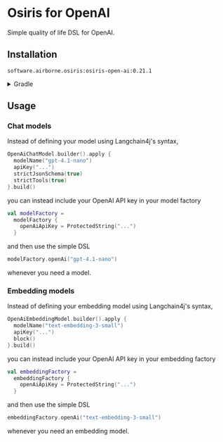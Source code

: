 # Osiris for OpenAI

Simple quality of life DSL for OpenAI.

## Installation

`software.airborne.osiris:osiris-open-ai:0.21.1`

<details>

<summary>Gradle</summary>

```kotlin
plugins {
  id("com.google.cloud.artifactregistry.gradle-plugin")
}

repositories {
  maven {
    url = uri("artifactregistry://us-central1-maven.pkg.dev/airborne-software/maven")
  }
}

dependencies {
  implementation("software.airborne.osiris:osiris-open-ai:0.21.1")

  /**
   * Also include one of the following,
   * depending on whether you're using the chat module or the agentic framework.
   */
  implementation("software.airborne.osiris:osiris-chat:0.21.1")
  implementation("software.airborne.osiris:osiris-agentic:0.21.1")
}
```

</details>

## Usage

### Chat models

Instead of defining your model using Langchain4j's syntax,

```kotlin
OpenAiChatModel.builder().apply {
  modelName("gpt-4.1-nano")
  apiKey("...")
  strictJsonSchema(true)
  strictTools(true)
}.build()
```

you can instead include your OpenAI API key in your model factory

```kotlin
val modelFactory =
  modelFactory {
    openAiApiKey = ProtectedString("...")
  }
```

and then use the simple DSL

```kotlin
modelFactory.openAi("gpt-4.1-nano")
```

whenever you need a model.

### Embedding models

Instead of defining your embedding model using Langchain4j's syntax,

```kotlin
OpenAiEmbeddingModel.builder().apply {
  modelName("text-embedding-3-small")
  apiKey("...")
  block()
}.build()
```

you can instead include your OpenAI API key in your embedding factory

```kotlin
val embeddingFactory =
  embeddingFactory {
    openAiApiKey = ProtectedString("...")
  }
```

and then use the simple DSL

```kotlin
embeddingFactory.openAi("text-embedding-3-small")
```

whenever you need an embedding model.
